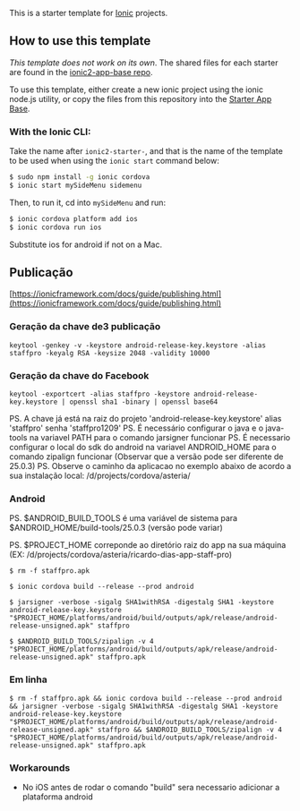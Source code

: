 This is a starter template for [Ionic](http://ionicframework.com/docs/) projects.

## How to use this template

*This template does not work on its own*. The shared files for each starter are found in the [ionic2-app-base repo](https://github.com/driftyco/ionic2-app-base).

To use this template, either create a new ionic project using the ionic node.js utility, or copy the files from this repository into the [Starter App Base](https://github.com/driftyco/ionic2-app-base).

### With the Ionic CLI:

Take the name after `ionic2-starter-`, and that is the name of the template to be used when using the `ionic start` command below:

```bash
$ sudo npm install -g ionic cordova
$ ionic start mySideMenu sidemenu
```

Then, to run it, cd into `mySideMenu` and run:

```bash
$ ionic cordova platform add ios
$ ionic cordova run ios
```

Substitute ios for android if not on a Mac.

## Publicação
[https://ionicframework.com/docs/guide/publishing.html](https://ionicframework.com/docs/guide/publishing.html)

### Geração da chave de3 publicação
```
keytool -genkey -v -keystore android-release-key.keystore -alias staffpro -keyalg RSA -keysize 2048 -validity 10000
```

### Geração da chave do Facebook
```
keytool -exportcert -alias staffpro -keystore android-release-key.keystore | openssl sha1 -binary | openssl base64
```

PS. A chave já está na raiz do projeto 'android-release-key.keystore' alias 'staffpro' senha 'staffpro1209'
PS. É necessário configurar o java e o java-tools na variavel PATH para o comando jarsigner funcionar
PS. É necessario configurar o local do sdk do android na variavel ANDROID_HOME para o comando zipalign funcionar (Observar que a versão pode ser diferente de 25.0.3)
PS. Observe o caminho da aplicacao no exemplo abaixo de acordo a sua instalação local: /d/projects/cordova/asteria/

### Android

PS. $ANDROID_BUILD_TOOLS é uma variável de sistema para $ANDROID_HOME/build-tools/25.0.3 (versão pode variar)

PS. $PROJECT_HOME correponde ao diretório raiz do app na sua máquina (EX: /d/projects/cordova/asteria/ricardo-dias-app-staff-pro)
```
$ rm -f staffpro.apk

$ ionic cordova build --release --prod android

$ jarsigner -verbose -sigalg SHA1withRSA -digestalg SHA1 -keystore android-release-key.keystore "$PROJECT_HOME/platforms/android/build/outputs/apk/release/android-release-unsigned.apk" staffpro

$ $ANDROID_BUILD_TOOLS/zipalign -v 4 "$PROJECT_HOME/platforms/android/build/outputs/apk/release/android-release-unsigned.apk" staffpro.apk

```

### Em linha
```
$ rm -f staffpro.apk && ionic cordova build --release --prod android && jarsigner -verbose -sigalg SHA1withRSA -digestalg SHA1 -keystore android-release-key.keystore "$PROJECT_HOME/platforms/android/build/outputs/apk/release/android-release-unsigned.apk" staffpro && $ANDROID_BUILD_TOOLS/zipalign -v 4 "$PROJECT_HOME/platforms/android/build/outputs/apk/release/android-release-unsigned.apk" staffpro.apk
```

### Workarounds
- No iOS antes de rodar o comando "build" sera necessario adicionar a plataforma android